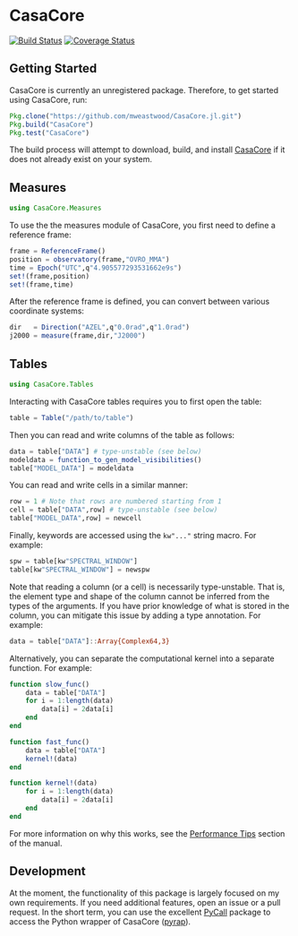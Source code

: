 # CasaCore

[![Build Status](https://travis-ci.org/mweastwood/CasaCore.jl.svg?branch=master)](https://travis-ci.org/mweastwood/CasaCore.jl)
[![Coverage Status](https://img.shields.io/coveralls/mweastwood/CasaCore.jl.svg?style=flat)](https://coveralls.io/r/mweastwood/CasaCore.jl?branch=master)

## Getting Started

CasaCore is currently an unregistered package. Therefore, to get started using CasaCore, run:
```julia
Pkg.clone("https://github.com/mweastwood/CasaCore.jl.git")
Pkg.build("CasaCore")
Pkg.test("CasaCore")
```
The build process will attempt to download, build, and install [CasaCore](https://code.google.com/p/casacore/) if it does not already exist on your system.

## Measures

```julia
using CasaCore.Measures
```
To use the the measures module of CasaCore, you first need to define a reference frame:
```julia
frame = ReferenceFrame()
position = observatory(frame,"OVRO_MMA")
time = Epoch("UTC",q"4.905577293531662e9s")
set!(frame,position)
set!(frame,time)
```
After the reference frame is defined, you can convert between various coordinate systems:
```julia
dir   = Direction("AZEL",q"0.0rad",q"1.0rad")
j2000 = measure(frame,dir,"J2000")
```

## Tables

```julia
using CasaCore.Tables
```
Interacting with CasaCore tables requires you to first open the table:
```julia
table = Table("/path/to/table")
```
Then you can read and write columns of the table as follows:
```julia
data = table["DATA"] # type-unstable (see below)
modeldata = function_to_gen_model_visibilities()
table["MODEL_DATA"] = modeldata
```
You can read and write cells in a similar manner:
```julia
row = 1 # Note that rows are numbered starting from 1
cell = table["DATA",row] # type-unstable (see below)
table["MODEL_DATA",row] = newcell
```
Finally, keywords are accessed using the `kw"..."` string macro. For example:
```julia
spw = table[kw"SPECTRAL_WINDOW"]
table[kw"SPECTRAL_WINDOW"] = newspw
```

Note that reading a column (or a cell) is necessarily type-unstable. That is, the element type and shape of the column cannot be inferred from the types of the arguments. If you have prior knowledge of what is stored in the column, you can mitigate this issue by adding a type annotation. For example:
```julia
data = table["DATA"]::Array{Complex64,3}
```
Alternatively, you can separate the computational kernel into a separate function. For example:
```julia
function slow_func()
    data = table["DATA"]
    for i = 1:length(data)
        data[i] = 2data[i]
    end
end

function fast_func()
    data = table["DATA"]
    kernel!(data)
end

function kernel!(data)
    for i = 1:length(data)
        data[i] = 2data[i]
    end
end
```
For more information on why this works, see the [Performance Tips](http://julia.readthedocs.org/en/latest/manual/performance-tips/#separate-kernel-functions) section of the manual.

## Development

At the moment, the functionality of this package is largely focused on my own requirements. If you need additional features, open an issue or a pull request. In the short term, you can use the excellent [PyCall](https://github.com/stevengj/PyCall.jl) package to access the Python wrapper of CasaCore ([pyrap](https://code.google.com/p/pyrap/)).
